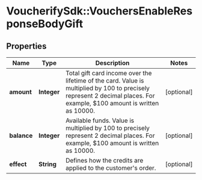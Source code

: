 # VoucherifySdk::VouchersEnableResponseBodyGift

## Properties

| Name | Type | Description | Notes |
| ---- | ---- | ----------- | ----- |
| **amount** | **Integer** | Total gift card income over the lifetime of the card. Value is multiplied by 100 to precisely represent 2 decimal places. For example, $100 amount is written as 10000. | [optional] |
| **balance** | **Integer** | Available funds. Value is multiplied by 100 to precisely represent 2 decimal places. For example, $100 amount is written as 10000. | [optional] |
| **effect** | **String** | Defines how the credits are applied to the customer&#39;s order. | [optional] |

